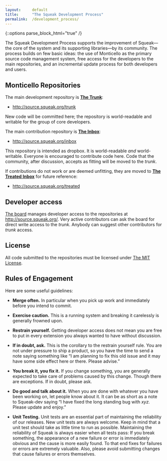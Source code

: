 ```yaml
---
layout:     default
title:      "The Squeak Development Process"
permalink:  /development_process/
---
```

{::options parse_block_html="true" /}

The Squeak Development Process supports the improvement of Squeak—the core of the system and its supporting libraries—by its community. The process builds on few basic ideas: the use of Monticello as the primary source code management system, free access for the developers to the main repositories, and an incremental update process for both developers and users.

<div class="row">
<div class="col-md-6 col-lg-6">

## Monticello  Repositories

The main development repository is **[The Trunk](http://source.squeak.org/trunk.html)**:

* <http://source.squeak.org/trunk>

New code will be committed here; the repository is world-readable and writable for the group of core developers.

The main contribution repository is **[The Inbox](http://source.squeak.org/inbox.html)**:

* <http://source.squeak.org/inbox>

This repository is intended as dropbox. It is world-readable *and* world-writable. Everyone is encouraged to contribute code here. Code that the community, after discussion, accepts as fitting will be moved to the *trunk*. 

If contributions do not work or are deemed unfitting, they are moved to **[The Treated Inbox](http://source.squeak.org/treated)** for future reference:

* <http://source.squeak.org/treated>


## Developer access

[The board](/board/) manages developer access to the repositories at <http://source.squeak.org/>. Very active contributors can ask the board for direct write access to the *trunk*. Anybody can suggest other contributors for *trunk* access.

## License

All code submitted to the repositories must be licensed under [The MIT License](https://opensource.org/licenses/MIT).

</div>
<div class="col-md-6 col-lg-6">

## Rules of Engagement

Here are some useful guidelines:

* **Merge often.** In particular when you pick up work and immediately before you intend to commit.

* **Exercise caution.** This is a running system and breaking it carelessly is generally frowned upon.

* **Restrain yourself.** Getting developer access does not mean you are free to put in every extension you always wanted to have without discussion.

* **If in doubt, ask.** This is the corollary to the restrain yourself rule. You are not under pressure to ship a product, so you have the time to send a note saying something like “I am planning to fix this old issue and it may have some side effect here or there. Please advise.”

* **You break it, you fix it.** If you change something, you are generally expected to take care of problems caused by this change. Though there are exceptions. If in doubt, please ask.

* **Do good and talk about it.** When you are done with whatever you have been working on, let people know about it. It can be as short as a note to Squeak-dev saying “I have fixed the long standing bug with *xyz.* Please update and enjoy.”

* **Unit Testing.** Unit tests are an essential part of maintaining the reliability of our releases. New unit tests are always welcome. Keep in mind that a unit test should take as little time to run as possible.  Maintaining the reliability of Squeak is always easier when all tests pass: If you break something, the appearance of a new failure or error is immediately obvious and the cause is more easily found. To that end fixes for failures or errors are extremely valuable. Also, please avoid submitting changes that cause failures or errors themselves.


</div>

